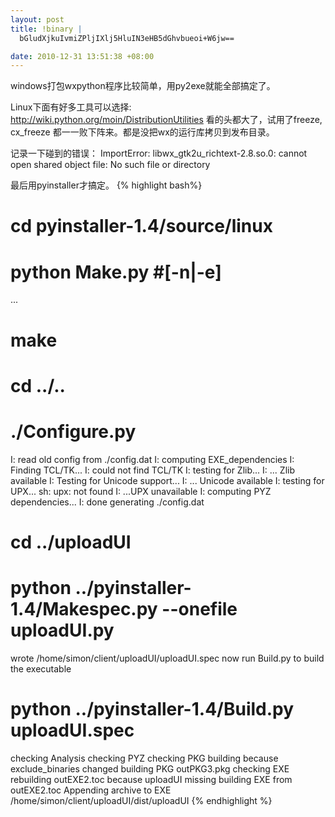 ```yaml
--- 
layout: post
title: !binary |
  bGludXjkuIvmiZPljIXlj5HluIN3eHB5dGhvbueoi+W6jw==

date: 2010-12-31 13:51:38 +08:00
---
```

windows打包wxpython程序比较简单，用py2exe就能全部搞定了。

Linux下面有好多工具可以选择: <a href="http://wiki.python.org/moin/DistributionUtilities">http://wiki.python.org/moin/DistributionUtilities</a> 看的头都大了，试用了freeze, cx_freeze 都一一败下阵来。都是没把wx的运行库拷贝到发布目录。

记录一下碰到的错误：
ImportError: libwx_gtk2u_richtext-2.8.so.0: cannot open shared object file: No such file or directory

最后用pyinstaller才搞定。
{% highlight bash%}
# cd pyinstaller-1.4/source/linux
# python Make.py #[-n|-e]
...
# make
# cd ../..
# ./Configure.py
I: read old config from ./config.dat
I: computing EXE_dependencies
I: Finding TCL/TK...
I: could not find TCL/TK
I: testing for Zlib...
I: ... Zlib available
I: Testing for Unicode support...
I: ... Unicode available
I: testing for UPX...
sh: upx: not found
I: ...UPX unavailable
I: computing PYZ dependencies...
I: done generating ./config.dat
# cd ../uploadUI
# python ../pyinstaller-1.4/Makespec.py --onefile uploadUI.py
wrote /home/simon/client/uploadUI/uploadUI.spec
now run Build.py to build the executable
# python ../pyinstaller-1.4/Build.py uploadUI.spec
checking Analysis
checking PYZ
checking PKG
building because exclude_binaries changed
building PKG outPKG3.pkg
checking EXE
rebuilding outEXE2.toc because uploadUI missing
building EXE from outEXE2.toc
Appending archive to EXE /home/simon/client/uploadUI/dist/uploadUI
{% endhighlight %}
